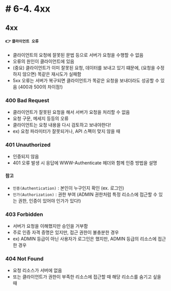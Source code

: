 # # 6-4. 4xx

## 4xx

#### 👉 ```클라이언트 오류```
* 클라이언트의 요청에 잘못된 문법 등으로 서버가 요청을 수행할 수 없음
* 오류의 원인이 클라이언트에 있음
* (중요) 클라이언트가 이미 잘못된 요청, 데이터를 보내고 있기 떄문에, (요청을 수정하지 않으면) 똑같은 재시도가 실패함
* 5xx 오류는 서버가 복구되면 클라이언트가 똑같은 요청을 보내더라도 성공할 수 있음 (400과 500의 차이점!)

### 400 Bad Request
* 클라이언트가 잘못된 요청을 해서 서버가 요청을 처리할 수 없음
* 요청 구문, 메세지 등등의 오류
* 클라이언트는 요청 내용을 다시 검토하고 보내야한다!
* ex) 요청 파라미터가 잘못되거나, API 스펙이 맞지 않을 때

### 401 Unauthorized
* 인증되지 않음
* 401 오류 발생 시 응답에 WWW-Authenticate 헤더와 함께 인증 방법을 설명

#### 참고
* ```인증(Authentication)``` : 본인이 누구인지 확인 (ex. 로그인)
* ```인가(Authorization)``` : 권한 부여 (ADMIN 권한처럼 특정 리소스에 접근할 수 있는 권한, 인증이 있어야 인가가 있다!)

### 403 Forbidden
* 서버가 요청을 이해했지만 승인을 거부함
* 주로 인증 자격 증명은 있지만, 접근 권한이 불충분한 경우
* ex) ADMIN 등급이 아닌 사용자가 로그인은 했지만, ADMIN 등급의 리소스에 접근한 경우

### 404 Not Found
* 요청 리소스가 서버에 없음
* 또는 클라이언트가 권한이 부족한 리소스에 접근할 때 해당 리소스를 숨기고 싶을 때
